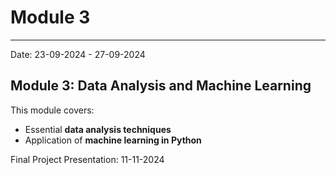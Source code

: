 # Module 3
---
Date: 23-09-2024 - 27-09-2024

## Module 3: Data Analysis and Machine Learning
This module covers:
- Essential **data analysis techniques**
- Application of **machine learning in Python**


Final Project Presentation: 11-11-2024